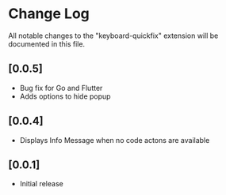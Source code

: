 # Change Log

All notable changes to the "keyboard-quickfix" extension will be documented in this file.

## [0.0.5]

- Bug fix for Go and Flutter
- Adds options to hide popup

## [0.0.4]

- Displays Info Message when no code actons are available

## [0.0.1]

- Initial release
